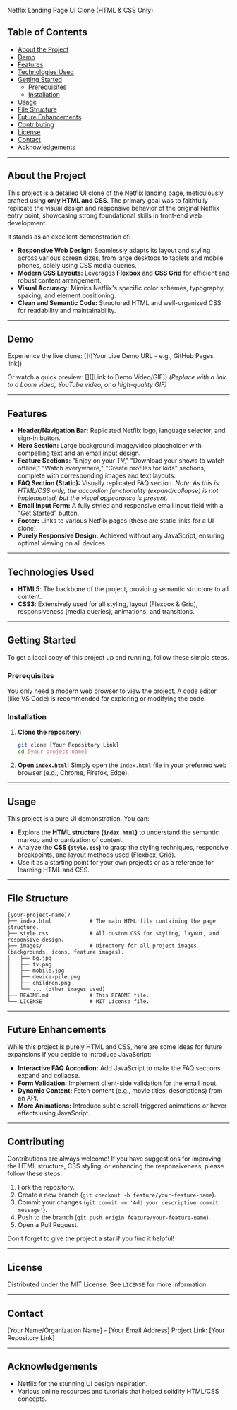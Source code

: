 Netflix Landing Page UI Clone (HTML & CSS Only)

[](https://www.google.com/search?q=https://developer.mozilla.org/en-US/docs/Web/HTML/HTML5)
[](https://developer.mozilla.org/en-US/docs/Web/CSS)
[](https://developer.mozilla.org/en-US/docs/Web/CSS/Media_queries)
[](https://www.google.com/search?q=LICENSE)

## Table of Contents

  - [About the Project](https://www.google.com/search?q=%23about-the-project)
  - [Demo](https://www.google.com/search?q=%23demo)
  - [Features](https://www.google.com/search?q=%23features)
  - [Technologies Used](https://www.google.com/search?q=%23technologies-used)
  - [Getting Started](https://www.google.com/search?q=%23getting-started)
      - [Prerequisites](https://www.google.com/search?q=%23prerequisites)
      - [Installation](https://www.google.com/search?q=%23installation)
  - [Usage](https://www.google.com/search?q=%23usage)
  - [File Structure](https://www.google.com/search?q=%23file-structure)
  - [Future Enhancements](https://www.google.com/search?q=%23future-enhancements)
  - [Contributing](https://www.google.com/search?q=%23contributing)
  - [License](https://www.google.com/search?q=%23license)
  - [Contact](https://www.google.com/search?q=%23contact)
  - [Acknowledgements](https://www.google.com/search?q=%23acknowledgements)

-----

## About the Project

This project is a detailed UI clone of the Netflix landing page, meticulously crafted using **only HTML and CSS**. The primary goal was to faithfully replicate the visual design and responsive behavior of the original Netflix entry point, showcasing strong foundational skills in front-end web development.

It stands as an excellent demonstration of:

  - **Responsive Web Design:** Seamlessly adapts its layout and styling across various screen sizes, from large desktops to tablets and mobile phones, solely using CSS media queries.
  - **Modern CSS Layouts:** Leverages **Flexbox** and **CSS Grid** for efficient and robust content arrangement.
  - **Visual Accuracy:** Mimics Netflix's specific color schemes, typography, spacing, and element positioning.
  - **Clean and Semantic Code:** Structured HTML and well-organized CSS for readability and maintainability.

-----

## Demo

Experience the live clone:
[]([Your Live Demo URL - e.g., GitHub Pages link])

Or watch a quick preview:
[]([Link to Demo Video/GIF])
*(Replace with a link to a Loom video, YouTube video, or a high-quality GIF)*

-----

## Features

  - **Header/Navigation Bar:** Replicated Netflix logo, language selector, and sign-in button.
  - **Hero Section:** Large background image/video placeholder with compelling text and an email input design.
  - **Feature Sections:** "Enjoy on your TV," "Download your shows to watch offline," "Watch everywhere," "Create profiles for kids" sections, complete with corresponding images and text layouts.
  - **FAQ Section (Static):** Visually replicated FAQ section. *Note: As this is HTML/CSS only, the accordion functionality (expand/collapse) is not implemented, but the visual appearance is present.*
  - **Email Input Form:** A fully styled and responsive email input field with a "Get Started" button.
  - **Footer:** Links to various Netflix pages (these are static links for a UI clone).
  - **Purely Responsive Design:** Achieved without any JavaScript, ensuring optimal viewing on all devices.

-----

## Technologies Used

  * **HTML5**: The backbone of the project, providing semantic structure to all content.
  * **CSS3**: Extensively used for all styling, layout (Flexbox & Grid), responsiveness (media queries), animations, and transitions.

-----

## Getting Started

To get a local copy of this project up and running, follow these simple steps.

### Prerequisites

You only need a modern web browser to view the project. A code editor (like VS Code) is recommended for exploring or modifying the code.

### Installation

1.  **Clone the repository:**

    ```bash
    git clone [Your Repository Link]
    cd [your-project-name]
    ```

2.  **Open `index.html`:**
    Simply open the `index.html` file in your preferred web browser (e.g., Chrome, Firefox, Edge).

-----

## Usage

This project is a pure UI demonstration. You can:

  * Explore the **HTML structure (`index.html`)** to understand the semantic markup and organization of content.
  * Analyze the **CSS (`style.css`)** to grasp the styling techniques, responsive breakpoints, and layout methods used (Flexbox, Grid).
  * Use it as a starting point for your own projects or as a reference for learning HTML and CSS.

-----

## File Structure

```
[your-project-name]/
├── index.html            # The main HTML file containing the page structure.
├── style.css             # All custom CSS for styling, layout, and responsive design.
├── images/               # Directory for all project images (backgrounds, icons, feature images).
│   ├── bg.jpg
│   ├── tv.png
│   ├── mobile.jpg
│   ├── device-pile.png
│   ├── children.png
│   └── ... (other images used)
├── README.md             # This README file.
└── LICENSE               # MIT License file.
```

-----

## Future Enhancements

While this project is purely HTML and CSS, here are some ideas for future expansions if you decide to introduce JavaScript:

  * **Interactive FAQ Accordion:** Add JavaScript to make the FAQ sections expand and collapse.
  * **Form Validation:** Implement client-side validation for the email input.
  * **Dynamic Content:** Fetch content (e.g., movie titles, descriptions) from an API.
  * **More Animations:** Introduce subtle scroll-triggered animations or hover effects using JavaScript.

-----

## Contributing

Contributions are always welcome\! If you have suggestions for improving the HTML structure, CSS styling, or enhancing the responsiveness, please follow these steps:

1.  Fork the repository.
2.  Create a new branch (`git checkout -b feature/your-feature-name`).
3.  Commit your changes (`git commit -m 'Add your descriptive commit message'`).
4.  Push to the branch (`git push origin feature/your-feature-name`).
5.  Open a Pull Request.

Don't forget to give the project a star if you find it helpful\!

-----

## License

Distributed under the MIT License. See `LICENSE` for more information.

-----

## Contact

[Your Name/Organization Name] - [Your Email Address]
Project Link: [Your Repository Link]

-----

## Acknowledgements

  * Netflix for the stunning UI design inspiration.
  * Various online resources and tutorials that helped solidify HTML/CSS concepts.
